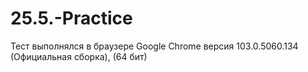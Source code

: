 # 25.5.-Practice

Тест выполнялся в браузере Google Chrome версия 103.0.5060.134 (Официальная сборка), (64 бит)
